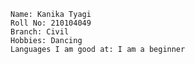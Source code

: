 

    Name: Kanika Tyagi
    Roll No: 210104049
    Branch: Civil
    Hobbies: Dancing
    Languages I am good at: I am a beginner

